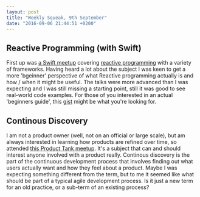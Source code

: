 ```yaml
---
layout: post
title: "Weekly Squeak, 9th September"
date: "2016-09-06 21:44:51 +0200"
---
```


## Reactive Programming (with Swift)

First up was [a Swift meetup](http://www.meetup.com/Dubsmash-Tech-Talks/events/233449942/) covering [reactive programming](https://en.wikipedia.org/wiki/Reactive_programming) with a variety of frameworks. Having heard a lot about the subject I was keen to get a more 'bgeinner' perspective of what Reactive programming actually is and how / when it might be useful. The talks were more advanced than I was expecting and I was still missing a starting point, still it was good to see real-world code examples. For those of you interested in an actual 'beginners guide', this [gist](https://gist.github.com/staltz/868e7e9bc2a7b8c1f754) might be what you're looking for.

## Continous Discovery

I am not a product owner (well, not on an official or large scale), but am always interested in learning how products are refined over time, so attended [this Product Tank meetup](https://www.meetup.com/ProductTank-Berlin/events/233351432/). It's a subject that can and should interest anyone involved with a product really. Continous discovery is the part of the continuous development process that involves finding out what users actually want and how they feel about a product. Maybe I was expecting something different from the term, but to me it seemed like what should be part of a typical agile development process. Is it just a new term for an old practice, or a sub-term of an existing process?

